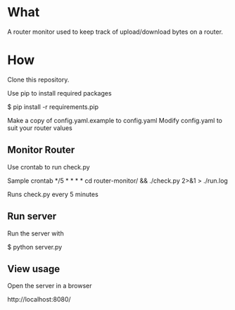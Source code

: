 # What
A router monitor used to keep track of upload/download bytes on a router.

# How
Clone this repository.

Use pip to install required packages

$ pip install -r requirements.pip

Make a copy of config.yaml.example to config.yaml
Modify config.yaml to suit your router values

## Monitor Router
Use crontab to run check.py

Sample crontab
*/5 * * * * cd router-monitor/ && ./check.py 2>&1 > ./run.log

Runs check.py every 5 minutes

## Run server
Run the server with

$ python server.py

## View usage

Open the server in a browser

http://localhost:8080/
